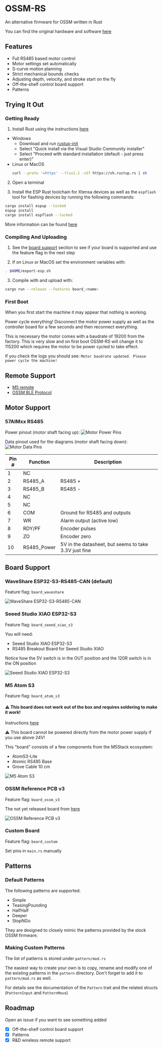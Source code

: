 # OSSM-RS

An alternative firmware for OSSM written in Rust

You can find the original hardware and software [here](https://github.com/KinkyMakers/OSSM-hardware/tree/master)

## Features

- Full RS485 based motor control
- Motor settings set automatically
- S-curve motion planning
- Strict mechanical bounds checks
- Adjusting depth, velocity, and stroke start on the fly
- Off-the-shelf control board support
- Patterns

## Trying It Out

### Getting Ready

1. Install Rust using the instructions [here](https://rustup.rs)
  - Windows
    - Download and run [rustup-init](https://win.rustup.rs/x86_64)
    - Select "Quick install via the Visual Studio Community installer"
    - Select "Proceed with standard installation (default - just press enter)"
  - Linux or MacOS
    ```bash
    curl --proto '=https' --tlsv1.2 -sSf https://sh.rustup.rs | sh
    ```

2. Open a terminal

3. Install the ESP Rust toolchain for Xtensa devices as well as the `espflash` tool for flashing devices by running the following commands:
```bash
cargo install espup --locked
espup install
cargo install espflash --locked
```

More information can be found [here](https://docs.espressif.com/projects/rust/book/getting-started/toolchain.html#xtensa-devices)

### Compiling And Uploading

1. See the [board support](#board-support) section to see if your board is supported and use the feature flag in the next step

2. If on Linux or MacOS set the environment variables with:
```bash
. $HOME/export-esp.sh
```

3. Compile with and upload with:
```bash
cargo run --release --features board_<name>
```

### First Boot

When you first start the machine it may appear that nothing is working.

Power cycle everything! Disconnect the motor power supply as well as the controller board for a few seconds and then reconnect everything.

This is necessary the motor comes with a baudrate of 19200 from the factory.
This is very slow and on first boot OSSM-RS will change it to 115200 which requires the motor to be power cycled to take effect.

If you check the logs you should see: `Motor baudrate updated. Please power cycle the machine!`

## Remote Support

- [M5 remote](https://github.com/ortlof/OSSM-M5-Remote)
- [OSSM BLE Protocol](https://github.com/KinkyMakers/OSSM-hardware/blob/master/Software/src/services/communication/BLE_Protocol.md)

## Motor Support

### 57AIMxx RS485

Power pinout (motor shaft facing up):
![Motor Power Pins](images/power-pinout.jpg)

Data pinout used for the diagrams (motor shaft facing down):
![Motor Data Pins](images/data-pinout.jpg)

| Pin # | Function    | Description                                           |
|-------|-------------|-------------------------------------------------------|
| 1     | NC          |                                                       |
| 2     | RS485_A     | RS485 +                                               |
| 3     | RS485_B     | RS485 -                                               |
| 4     | NC          |                                                       |
| 5     | NC          |                                                       |
| 6     | COM         | Ground for RS485 and outputs                          |
| 7     | WR          | Alarm output (active low)                             |
| 8     | RDY/PF      | Encoder pulses                                        |
| 9     | ZO          | Encoder zero                                          |
| 10    | RS485_Power | 5V in the datasheet, but seems to take 3.3V just fine |

## Board Support

### WaveShare ESP32-S3-RS485-CAN (default)

Feature flag: `board_waveshare`

![WaveShare ESP32-S3-RS485-CAN](images/ESP32-S3-RS485-CAN.webp)

### Seeed Studio XIAO ESP32-S3

Feature flag: `board_seeed_xiao_s3`

You will need:
- Seeed Studio XIAO ESP32-S3
- RS485 Breakout Board for Seeed Studio XIAO

Notice how the 5V switch is in the OUT position and the 120R switch is in the ON position

![Seeed Studio XIAO ESP32-S3](images/Seeed-Xiao-S3.webp)

### M5 Atom S3

Feature flag: `board_atom_s3`

#### ⚠️ This board does not work out of the box and requires soldering to make it work!

Instructions [here](docs/Atomic_RS485_Base/Atomic_RS485_Base_Rework.md)

⚠️ This board cannot be powered directly from the motor power supply if you use above 24V!

This "board" consists of a few components from the M5Stack ecosystem:
- AtomS3-Lite
- Atomic RS485 Base
- Grove Cable 10 cm

![M5 Atom S3](images/Atom-S3.webp)

### OSSM Reference PCB v3

Feature flag: `board_ossm_v3`

The not yet released board from [here](https://github.com/KinkyMakers/OSSM-hardware/tree/xpi/PCB-v3/Hardware/PCB%20Files/OSSM%20Reference%20PCB%20V3)

![OSSM Reference PCB v3](images/OSSM-Reference-PCB-v3.webp)

### Custom Board

Feature flag: `board_custom`

Set pins in `main.rs` manually

## Patterns

### Default Patterns

The following patterns are supported:

- Simple
- TeasingPounding
- HalfHalf
- Deeper
- StopNGo

They are designed to closely mimic the patterns provided by the stock OSSM firmware.

### Making Custom Patterns

The list of patterns is stored under `pattern/mod.rs`

The easiest way to create your own is to copy, rename and modify one of the existing patterns in the `pattern` directory.
Don't forget to add it to `pattern/mod.rs` as well.

For details see the documentation of the `Pattern` trait and the related structs (`PatternInput` and `PatternMove`)

## Roadmap

Open an issue if you want to see something added

- [x] Off-the-shelf control board support
- [x] Patterns
- [x] R&D wireless remote support
